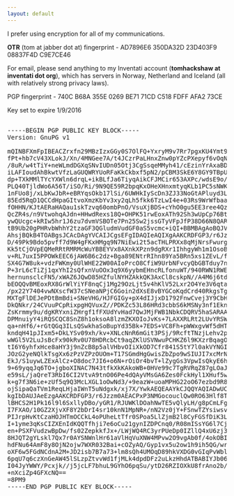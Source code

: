 ```yaml
---
layout: default
---
```


I prefer using encryption for all of my communications.

**OTR** (tom at jabber dot at) fingerprint - AD7896E6 350DA32D 23D403F9 08837F4D C9E7CE46

For email, please send anything to my Inventati account (**tomhackshaw at inventati dot org**), which has servers in Norway, Netherland and Iceland (all with relatively strong privacy laws).

PGP fingerprint - 740C B68A 355E 0269 BE71 71CD C518 FDFF AFA2 73CE

Key set to expire 1/9/2016
<pre>

-----BEGIN PGP PUBLIC KEY BLOCK-----
Version: GnuPG v1

mQINBFXmFpIBEACZrxfn29MBzIzxGGy0S7OlFQ+YxryM9v7Rr7pgxKU4Ymt9CYDL
fPt+hb7cV43XLokJ/Xn/4MNGee7A/t4JCzrPaLHnxZnw0pYZcPXepyf6vOqNIR5w
/8uR/w4tTiY+neWLmdDGXqSNvIUDn05Otj3CgSsqeMMyh41/cEzinYrAxaBD/3CR
iLAFIoudAhBkwtVfzLaGUQWRYUoRFaKkCkbxf5pN2/pCBM3SkE6Y8GY9TBpUHg+y
dp+TXkMMlTYcYXWln6drqL+ikBLfJa6TiyqAikCFJMCir653AXPc/wdsE9o/wxA2
PLQ40TjldWo6A56T/iSO/Ri/9N9QE59R2bpqKxOHeXHnxmtyqKLb1PC5sNWK8Vb1
1nFUo8j/xLbKwJbR+eBRYqsOkb17lSi/6UWHkIyScDn3ZJ33NoGtAPluyd3LEcpC
85Ed5RqD1QCCdHpaGItvoXmzKbYv3xy2qLh5fkk6TzLwI4e+03Rs9WrWfbaaeyH+
fOHHN/KJtAERaHAQau1skTzvq60ombPnO/VsuXjBDS+cYhO0gu5EE3ree4QzwCh3
QcZR4s/n9VtwohqAJdn+HHwdRexs18Q+OHPK51rwEoxATh92Sh3wUpCp76Bt6YJz
ywQUcgc+kRIw5hr1J6zu7dvmVSBOTe7Pn25Sw2jssGTyVFpJfP38D66N8QARAQAB
tB9Ub20gPHRvbWhhY2tzaGF3QGludmVudGF0aS5vcmc+iQI+BBMBAgAoBQJV5haS
AhsjBQkB4TOABgsJCAcDAgYVCAIJCgsEFgIDAQIeAQIXgAAKCRDFGP3/r6JzzmoB
D/49Pk9Bdo5pvff7d9W4gFKxHMgq9N7NiEwi2t5acTHLPRXx8qMjNrsFwurgpZIl
Kk5tCjOVpEQMeRRtRMRMcWuYBBEYVx8AXnkXPzn9dgRXr1IhhgyWh1m1OsoBXIZ7
v+RL7uxI5PPOWkEEC6jAW6B6c2dz+Bga89ENtrRIhn89Ya5BRn5xs1ZEvL/fojrd
SX4G7W8uk+vdzFWKmy0UlWHE22W00AIoPrcO8CfiW9UrbNFvcyQbGBTduy7nlfYv
P+3rL6cTiZj1qxYhI2sQfxnVuOOx3q9X6yybmEHncRLfonuWT/940RWN1RWE1jdP
hernunsclcFN5/xWAZ6JQwD85HZfulNYHZAkkQK3AxCl8cskpN//A4M6j6tdajO9
bEOQQvBMEoxRX8GrWlYiYF8nqCj1Mg29OzLjt5v4hKlV52Lxr2O4Ye3V6qtafGaV
/px22Y7404vwNXscfW37cSNeaNPjC6Goin2dXsE8vBYGCoKqdCrd40RkgsTgmd06
MXTgFlDEJePDtBmBdi+SNeVHG/HJFGIGy+pX4dIJjxD1792FnwCvej3Y9CbH3ngi
DkQNkr/24CVuuPCpRixpgHQVuxZ//PDKZc53L86HRd3cbbS6kMSNy3nf1EknPTPM
ZsKrmmy9u/dgKRYxniZHrgf1fFXUdYvHad7QwJMjFWB1NbkCDQRV5haSARAAyVBA
DPMnuiyY4iRQSCQC8SnZ8h1oksoA8lzmZKXOIoJvKs+7LAXXRLRt2LUvYRSWY1e9
qa+nHf6/+rGtQGq3ILsQSwkhaSoBupYd35Bk+7EDS+VC8Fh+pWWxgvWf5dHTFYxQ
kndqH41pJIxm5+DkLYSv09xh/kv+XNLcNnR6mGit3PSj/9RcftTNzjLehv2pJVuJ
wWGl5V2LuJsBcFx90kRv0U78HDRcbCt9aqZKlUSVNwuPCHKZ6l9KXzrBqagOLisf
tI6Y6yhfxHce8aHY3j9nZcB8p5alVHbvOIiXkOD7Cfr841S5tY7l0akVYNGITKzT
JOzG2yeNQlkTsgXx6zPzVZPzOUOm+T17SGmdHgGwisZbZpo9wSIUJI7xcMrNv7lR
EkJ/S1uywLZExAlCz+O8doc7JI6+o6N+rOiOr4bvT+lZygGs3VpwIsQkyE6h2rSm
9+69yqqJq6TO+jgboXINAC7N43tfkXkKAkoWB+0HVe99c7TgRVRqZ87gLOaJ/86e
e59sL/jaQreT3RbI6CI2VtvA9tnO06Pe4dQAyVMsGA6Zes0FckHyl1XHuf5wJmpV
k+g7f3N6ie+zUf5q9Q3McLXGL1oOwNd3/+9eazW+uoaMPHG22oO67ezbd9R8ZnYV
ojSipaQaTVm1ReqLHjaIWnT5uNdgxk/xj7X/YwkAEQEAAYkCJQQYAQIADwUCVeYW
kgIbDAUJAeEzgAAKCRDFGP3/r6Jzzm0AEACPxP3NMGocouclQw0RO63Hlf8Tv+7w
lBHCS2H1Pk16l9l6SxllyDBo/yGR1/RJUWKlDOahNwTE5vQlyLH/g8pCmLFgP+jZ
I7FXAO/10GZ2XjvXF8Y2bDrI4sr10knN1MpNR+/nN2Vz0jY+FSnwTZYsiwsvKjhY
PIJrpHvKtCzaHOJHTmOCCkL4oPUheLtTfr0SPoa5LlZjmB2l8CyFGSfDiK3LgQgq
I+1yme3qKsCIZXEnIdKQQTfhji7e6oCu21gynIZDPCnq0/R08mISsYG6l7CjlJnx
en+PSXFVudzwBpDw/fs02ZepkkfJx+/LWjWQ4RC3yrPUeDp0IZllQ4xU6zj379L9
8HJQT2gYLskl7Qx7r0AYSNWnlHr61aVlHqVuXNW4MPvw2O9vgAb0f/4okOBIbaSf
hdFNu64AmF8y8OjN2ojw7WXR032Bai+cOZyAQ/Gyp1vx5u2ow1h9ih5QG/wr/Zzz
oXF6w5FGdNCdnA2M+JD2isb7B7a73+lm8sQh4UMOqD89hkVXDG0vGIqPvWblWokd
6pqU7q6czXnGeAW45lSLzpZtvvWd1fjMLk4dpdDFz2uLkzHhdATBABIYJb06hxEn
I04JyYWWY/Pcxjk//j5jcLF7bhuL9GYhO6pqSu/ytD26RZIOXkU8frAno2b/aeTO
+nXciZp4GFXcNQ==
=8PM9
-----END PGP PUBLIC KEY BLOCK-----

</pre>
